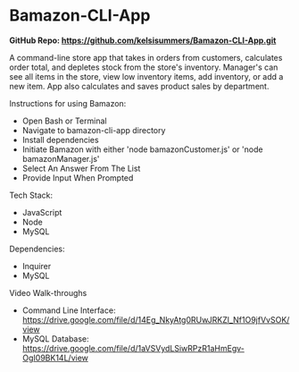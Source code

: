 # Bamazon-CLI-App

<strong>GitHub Repo: https://github.com/kelsisummers/Bamazon-CLI-App.git</strong>

A command-line store app that takes in orders from customers, calculates order total, and depletes stock from the store's inventory. 
Manager's can see all items in the store, view low inventory items, add inventory, or add a new item. 
App also calculates and saves product sales by department.

Instructions for using Bamazon:

  - Open Bash or Terminal
  - Navigate to bamazon-cli-app directory
  - Install dependencies
  - Initiate Bamazon with either 'node bamazonCustomer.js' or 'node bamazonManager.js'
  - Select An Answer From The List
  - Provide Input When Prompted

Tech Stack:
  - JavaScript
  - Node
  - MySQL

Dependencies:
  - Inquirer
  - MySQL
  
Video Walk-throughs
  - Command Line Interface: https://drive.google.com/file/d/14Eg_NkyAtg0RUwJRKZl_Nf1O9jfVvSOK/view
  - MySQL Database: https://drive.google.com/file/d/1aVSVydLSiwRPzR1aHmEgv-OgI09BK14L/view

